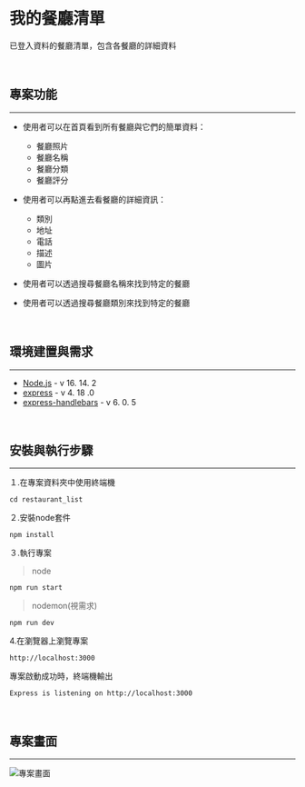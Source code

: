 # **我的餐廳清單**

已登入資料的餐廳清單，包含各餐廳的詳細資料

&nbsp;
## **專案功能**
---
* 使用者可以在首頁看到所有餐廳與它們的簡單資料：
    * 餐廳照片
    * 餐廳名稱
    * 餐廳分類
    * 餐廳評分

* 使用者可以再點進去看餐廳的詳細資訊：
    * 類別
    * 地址
    * 電話
    * 描述
    * 圖片

* 使用者可以透過搜尋餐廳名稱來找到特定的餐廳

* 使用者可以透過搜尋餐廳類別來找到特定的餐廳

&nbsp;
## **環境建置與需求**
---
* [Node.js](https://nodejs.org/en/) - v 16. 14. 2
* [express](https://www.npmjs.com/package/express) - v 4. 18 .0
* [express-handlebars](https://www.npmjs.com/package/express-handlebars) - v 6. 0. 5

&nbsp;
## **安裝與執行步驟**
---

１.在專案資料夾中使用終端機

```properties
cd restaurant_list
```

２.安裝node套件

```properties
npm install
```

３.執行專案
> node
```properties
npm run start
```

> nodemon(視需求)

```properties
npm run dev
```

4.在瀏覽器上瀏覽專案

```
http://localhost:3000
```

專案啟動成功時，終端機輸出
```
Express is listening on http://localhost:3000
```

&nbsp;
## **專案畫面**
---
![專案畫面](./public/img/restaurantList.gif)